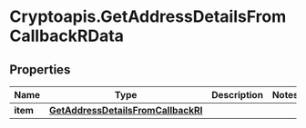 # Cryptoapis.GetAddressDetailsFromCallbackRData

## Properties

Name | Type | Description | Notes
------------ | ------------- | ------------- | -------------
**item** | [**GetAddressDetailsFromCallbackRI**](GetAddressDetailsFromCallbackRI.md) |  | 


